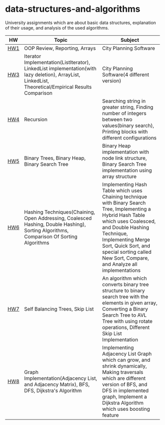 # data-structures-and-algorithms
 University assignments which are about basic data structures, explanation of their usage, and analysis of the used algorithms.  
   
  |  HW   | Topic               | Subject                    |
  |------ |---------------------|----------------------------|
  |  [HW1](https://github.com/burraaook/data-structures-and-algorithms/tree/main/homework_01)  | OOP Review, Reporting, Arrays | City Planning Software |
  |  [HW3](https://github.com/burraaook/data-structures-and-algorithms/tree/main/homework_03)  | Iterator Implementation(ListIterator), LinkedList implementation(with lazy deletion), ArrayList, LinkedList, Theoretical/Empirical Results Comparison | City Planning Software(4 different version) |
  |  [HW4](https://github.com/burraaook/data-structures-and-algorithms/tree/main/homework_04)  | Recursion | Searching string in greater string, Finding number of integers between two values(binary search), Printing blocks with different configurations |
  |  [HW5](https://github.com/burraaook/data-structures-and-algorithms/tree/main/homework_05)  | Binary Trees, Binary Heap, Binary Search Tree | Binary Heap implementation with node link structure, Binary Search Tree implementation using array structure |
  |  [HW6](https://github.com/burraaook/data-structures-and-algorithms/tree/main/homework_06)  | Hashing Techniques(Chaining, Open Addressing, Coalesced Hashing, Double Hashing), Sorting Algorithms, Comparison Of Sorting Algorithms     | Implementing Hash Table which uses Chaining technique with Binary Search Tree, Implementing a Hybrid Hash Table which uses Coalesced, and Double Hashing Technique, Implementing Merge Sort, Quick Sort, and special sorting called New Sort, Compare, and Analyze all implementations  |
  |  [HW7](https://github.com/burraaook/data-structures-and-algorithms/tree/main/homework_07)  | Self Balancing Trees, Skip List | An algorithm which converts binary tree structure to binary search tree with the elements in given array, Converting a Binary Search Tree to AVL Tree with using rotate operations, Different Skip List Implementation  |
  |  [HW8](https://github.com/burraaook/data-structures-and-algorithms/tree/main/homework_08)  | Graph Implementation(Adjacency List, and Adjacency Matrix), BFS, DFS, Dijkstra's Algorithm  | Implementing Adjacency List Graph which can grow, and shrink dynamically, Making traversals which are different version of BFS, and DFS in implemented graph, Implement a Dijkstra Algorithm which uses boosting feature |
